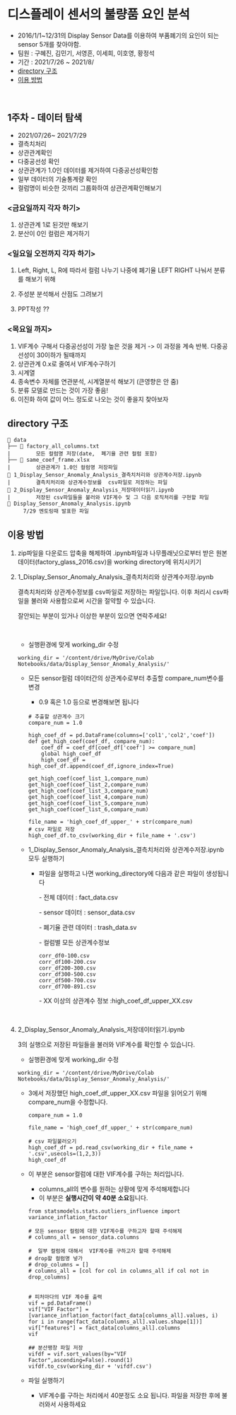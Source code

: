 # 디스플레이 센서의 불량품 요인 분석

- 2016/1/1~12/31의 Display Sensor Data를 이용하여 부품폐기의 요인이 되는 sensor 5개를 찾아야함.
- 팀원 : 구혜진, 김민기, 서영흔, 이세희,  이호영, 황정석
- 기간 : 2021/7/26 ~ 2021/8/
- [directory 구조](#directory-구조)
- [이용 방법](#이용-방법)

<br>

## 1주차 - 데이터 탐색
- 2021/07/26~ 2021/7/29
- 결측치처리
- 상관관계확인
- 다중공선성 확인
- 상관관계가 1.0인 데이터를 제거하여 다중공선성확인함
- 일부 데이터의 기술통계량 확인
- 컬럼명이 비슷한 것끼리 그룹화하여 상관관계확인해보기



### <금요일까지 각자 하기>

1. 상관관계 1로 된것만 해보기
2. 분산이 0인 컬럼은 제거하기

### <일요일 오전까지  각자 하기>

1. Left, Right, L, R에 따라서 컬럼 나누기
    나중에 폐기율 LEFT RIGHT 나눠서 분류를 해보기 위해 
2. 주성분 분석해서 산점도 그려보기



1. PPT작성 ??

### <목요일 까지>

1. VIF계수 구해서 다중공선성이 가장 높은 것을 제거 
   -> 이 과정을 계속 반복. 다중공선성이 30이하가 될때까지
2. 상관관계 0.x로 줄여서 VIF계수구하기
3. 시계열
4. 종속변수 자체를 연관분석, 시계열분석 해보기 (큰영향은 안 줌)
5.  분류 모델로 만드는 것이 가장 좋음!
   1. 이진화 하여 값이 어느 정도로 나오는 것이 좋을지 찾아보자


## directory 구조
   ```
   📁 data
   ├── 📄 factory_all_columns.txt
   |		모든 컬럼명 저장(date,  폐기율 관련 컬럼 포함)
   ├── 📄 same_coef_frame.xlsx
   |		상관관계가 1.0인 컬럼명 저장파일
   📑 1_Display_Sensor_Anomaly_Analysis_결측치처리와 상관계수저장.ipynb
   |		결측치처리와 상관계수정보를  csv파일로 저장하는 파일
   📑 2_Display_Sensor_Anomaly_Analysis_저장데이터읽기.ipynb
   |		저장된 csv파일들을 불러와 VIF계수 및 그 다음 로직처리를 구현할 파일
   📑 Display_Sensor_Anomaly_Analysis.ipynb
   		7/29 멘토링때 발표한 파일
   ```



## 이용 방법

1. zip파일을 다운로드
   압축을 해제하여 .ipynb파일과 나무플래닛으로부터 받은 원본데이터(factory_glass_2016.csv)을  working directory에 위치시키기

2. 1_Display_Sensor_Anomaly_Analysis_결측치처리와 상관계수저장.ipynb    

   결측치처리와 상관계수정보를  csv파일로 저장하는 파일입니다. 이후 처리시 csv파일을 불러와 사용함으로써 시간을 절약할 수 있습니다.   

   잘안되는 부분이 있거나 이상한 부분이 있으면 연락주세요!   

   ​    

   - 실행환경에 맞게 working_dir 수정

   ```
   working_dir = '/content/drive/MyDrive/Colab Notebooks/data/Display_Sensor_Anomaly_Analysis/'
   ```

   - 모든 sensor컬럼 데이터간의 상관계수로부터 추출할 compare_num변수를 변경

     - 0.9 혹은 1.0 등으로  변경해보면 됩니다 

     ```
     # 추출할 상관계수 크기 
     compare_num = 1.0
     
     high_coef_df = pd.DataFrame(columns=['col1','col2','coef'])
     def get_high_coef(coef_df, compare_num):
         coef_df = coef_df[coef_df['coef'] >= compare_num]
         global high_coef_df
         high_coef_df = high_coef_df.append(coef_df,ignore_index=True)
         
     get_high_coef(coef_list_1,compare_num)
     get_high_coef(coef_list_2,compare_num)
     get_high_coef(coef_list_3,compare_num)
     get_high_coef(coef_list_4,compare_num)
     get_high_coef(coef_list_5,compare_num)
     get_high_coef(coef_list_6,compare_num)
     
     file_name = 'high_coef_df_upper_' + str(compare_num)
     # csv 파일로 저장
     high_coef_df.to_csv(working_dir + file_name + '.csv')
     
     ```

   - 1_Display_Sensor_Anomaly_Analysis_결측치처리와 상관계수저장.ipynb 모두 실행하기

     - 파일을 실행하고 나면 working_directory에 다음과 같은 파일이 생성됩니다

       \- 전체 데이터 : fact_data.csv

       \- sensor 데이터 : sensor_data.csv

       \- 폐기율 관련 데이터 : trash_data.sv

       \-  컬럼별 모든 상관계수정보 

       ```
       corr_df0-100.csv
       corr_df100-200.csv
       corr_df200-300.csv
       corr_df300-500.csv
       corr_df500-700.csv
       corr_df700-891.csv
       ```
       \- XX 이상의 상관계수 정보 :high_coef_df_upper_XX.csv

<br>

4. 2_Display_Sensor_Anomaly_Analysis_저장데이터읽기.ipynb       

   3의 실행으로 저장된 파일들을 불러와 VIF계수를 확인할 수 있습니다.      

   - 실행환경에 맞게 working_dir 수정

   ```
   working_dir = '/content/drive/MyDrive/Colab Notebooks/data/Display_Sensor_Anomaly_Analysis/'
   ```

   - 3에서 저장했던 high_coef_df_upper_XX.csv 파일을 읽어오기 위해 compare_num을 수정합니다.

     ```
     compare_num = 1.0
     
     file_name = 'high_coef_df_upper_' + str(compare_num)
     
     # csv 파일불러오기
     high_coef_df = pd.read_csv(working_dir + file_name + '.csv',usecols=(1,2,3))
     high_coef_df
     ```

   - 이 부분은 sensor컬럼에 대한 VIF계수를 구하는 처리입니다.

     - columns_all의 변수를 원하는 상황에 맞게 주석해제합니다
     - 이 부분은 **실행시간이 약 40분 소요**됩니다.

     ```
     from statsmodels.stats.outliers_influence import variance_inflation_factor
     
     # 모든 sensor 컬럼에 대한 VIF계수를 구하고자 할때 주석해제
     # columns_all = sensor_data.columns
     
     #  일부 컬럼에 대해서  VIF계수를 구하고자 할때 주석해제
     # drop할 컬럼명 넣가
     # drop_columns = []
     # columns_all = [col for col in columns_all if col not in drop_columns]
     
     
     # 피처마다의 VIF 계수를 출력
     vif = pd.DataFrame()
     vif["VIF Factor"] = [variance_inflation_factor(fact_data[columns_all].values, i) for i in range(fact_data[columns_all].values.shape[1])]
     vif["features"] = fact_data[columns_all].columns
     vif
     
     ## 분산팽창 파일 저장
     vifdf = vif.sort_values(by="VIF Factor",ascending=False).round(1)
     vifdf.to_csv(working_dir + 'vifdf.csv')
     ```

   - 파일 실행하기 
   
     - VIF계수를 구하는 처리에서 40분정도 소요 됩니다. 파일을 저장한 후에 불러와서 사용하세요
